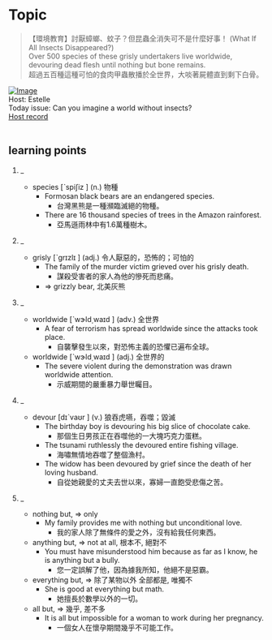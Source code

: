 # Topic

> 【環境教育】討厭蟑螂、蚊子？但昆蟲全消失可不是什麼好事！ (What If All Insects Disappeared?) <br>
> Over 500 species of these grisly undertakers live worldwide, devouring dead flesh until nothing but bone remains. <br>
> 超過五百種這種可怕的食肉甲蟲散播於全世界，大啖著屍體直到剩下白骨。 <br>

[![Image](https://cdn.voicetube.com/assets/thumbnails/XjfbXU5nFS0.jpg)](https://www.youtube.com/embed/XjfbXU5nFS0?rel=0&showinfo=0&cc_load_policy=0&controls=1&autoplay=1&iv_load_policy=3&playsinline=1&wmode=transparent&start=192&end=203&enablejsapi=1&origin=https://tw.voicetube.com&widgetid=1)<br>
Host: Estelle
<br>Today issue: Can you imagine a world without insects?
<br>
[Host record](https://cdn.voicetube.com/tmp/everyday_records/1829099090644362/3548.mp3)
<br><br>
## learning points
1. _
	* species  [ˋspiʃiz ] (n.) 物種
		- Formosan black bears are an endangered species.
			+ 台灣黑熊是一種瀕臨滅絕的物種。
		- There are 16 thousand species of trees in the Amazon rainforest.
			+ 亞馬遜雨林中有1.6萬種樹木。

2. _
	* grisly  [ˋgrɪzlɪ ] (adj.) 令人厭惡的，恐怖的；可怕的
		- The family of the murder victim grieved over his grisly death.
			+ 謀殺受害者的家人為他的慘死而悲痛。
		- => grizzly bear, 北美灰熊

3. _
	* worldwide  [ˋwɝld͵waɪd ] (adv.) 全世界
		- A fear of terrorism has spread worldwide since the attacks took place.
			+ 自襲擊發生以來，對恐怖主義的恐懼已遍布全球。
	* worldwide  [ˋwɝld͵waɪd ] (adj.) 全世界的
		- The severe violent during the demonstration was drawn worldwide attention.
			+ 示威期間的嚴重暴力舉世矚目。

4. _
	* devour  [dɪˋvaʊr ] (v.) 狼吞虎嚥，吞噬；毀滅
		- The birthday boy is devouring his big slice of chocolate cake.
			+ 那個生日男孩正在吞噬他的一大塊巧克力蛋糕。
		- The tsunami ruthlessly the devoured entire fishing village.
			+ 海嘯無情地吞噬了整個漁村。
		- The widow has been devoured by grief since the death of her loving husband.
			+ 自從她親愛的丈夫去世以來，寡婦一直飽受悲傷之苦。

5. _
	* nothing but, => only
		- My family provides me with nothing but unconditional love.
			+ 我的家人除了無條件的愛之外，沒有給我任何東西。
	* anything but, => not at all, 根本不, 絕對不
		- You must have misunderstood him because as far as I know, he is anything but a bully.
			+ 您一定誤解了他，因為據我所知，他絕不是惡霸。
	* everything but, => 除了某物以外 全部都是, 唯獨不
		- She is good at everything but math.
			+ 她擅長於數學以外的一切。
	* all but, => 幾乎, 差不多
		- It is all but impossible for a woman to work during her pregnancy.
			+ 一個女人在懷孕期間幾乎不可能工作。
